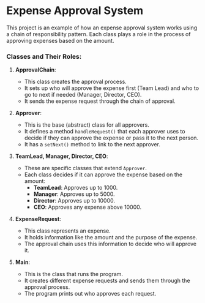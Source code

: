 # Expense Approval System

This project is an example of how an expense approval system works using a chain of responsibility pattern. Each class plays a role in the process of approving expenses based on the amount.

### Classes and Their Roles:

1. **ApprovalChain**:
   - This class creates the approval process.
   - It sets up who will approve the expense first (Team Lead) and who to go to next if needed (Manager, Director, CEO).
   - It sends the expense request through the chain of approval.

2. **Approver**:
   - This is the base (abstract) class for all approvers.
   - It defines a method `handleRequest()` that each approver uses to decide if they can approve the expense or pass it to the next person.
   - It has a `setNext()` method to link to the next approver.

3. **TeamLead, Manager, Director, CEO**:
   - These are specific classes that extend `Approver`.
   - Each class decides if it can approve the expense based on the amount:
     - **TeamLead**: Approves up to 1000.
     - **Manager**: Approves up to 5000.
     - **Director**: Approves up to 10000.
     - **CEO**: Approves any expense above 10000.

4. **ExpenseRequest**:
   - This class represents an expense.
   - It holds information like the amount and the purpose of the expense.
   - The approval chain uses this information to decide who will approve it.

5. **Main**:
   - This is the class that runs the program.
   - It creates different expense requests and sends them through the approval process.
   - The program prints out who approves each request.

